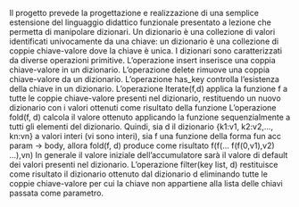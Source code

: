 Il progetto prevede la progettazione e realizzazione di una semplice estensione del linguaggio didattico
funzionale presentato a lezione che permetta di manipolare dizionari. Un dizionario è una collezione di
valori identificati univocamente da una chiave: un dizionario è una collezione di coppie chiave-valore dove
la chiave è unica.
I dizionari sono caratterizzati da diverse operazioni primitive.
L’operazione insert inserisce una coppia chiave-valore in un dizionario.
L’operazione delete rimuove una coppia chiave-valore da un dizionario.
L’operazione has_key controlla l’esistenza della chiave in un dizionario.
L’operazione Iterate(f,d) applica la funzione f a tutte le coppie chiave-valore presenti nel dizionario, restituendo un nuovo dizionario con i valori ottenuti come risultato della funzione
L’operazione fold(f, d) calcola il valore ottenuto applicando la funzione sequenzialmente a tutti gli elementi del dizionario.
Quindi, sia d il dizionario {k1:v1, k2:v2,..., kn:vn} a valori interi (vi sono interi), sia f una funzione della forma fun acc param -> body, allora fold(f, d) produce come risultato
f(f(... f(f(0,v1),v2) ...),vn)
In generale il valore iniziale dell’accumulatore sarà il valore di default dei valori presenti nel dizionario.
L’operazione filter(key list, d) restituisce come risultato il dizionario ottenuto dal dizionario d eliminando tutte le coppie chiave-valore per cui la chiave non appartiene alla lista delle chiavi passata come parametro.
